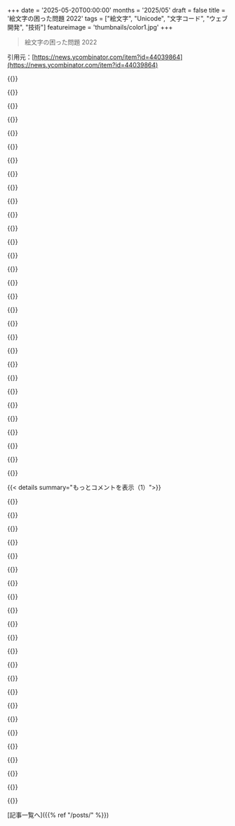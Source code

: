 +++
date = '2025-05-20T00:00:00'
months = '2025/05'
draft = false
title = '絵文字の困った問題 2022'
tags = ["絵文字", "Unicode", "文字コード", "ウェブ開発", "技術"]
featureimage = 'thumbnails/color1.jpg'
+++

> 絵文字の困った問題 2022

引用元：[https://news.ycombinator.com/item?id=44039864](https://news.ycombinator.com/item?id=44039864)




{{<matomeQuote body="これに対するめっちゃいいQuoraの回答があるよ： https://www.quora.com/How-do-you-find-the-positive-integer-s..." userName="amenghra" createdAt="2025/05/20 13:24:35" color="">}}




{{<matomeQuote body="＞これに対するQuoraの回答<br>あのQuoraの記事はAlon Amitが書いたもので、ちなみにTFA（元記事）もAlon Amitを引用してるんだ。<br>だから彼の考えは後付けってことになるね。" userName="fsckboy" createdAt="2025/05/20 17:06:54" color="">}}




{{<matomeQuote body="聞いた話だと、彼らはLLMを使って質問と回答を生成してトラフィックを増やしてるらしいよ。<br>だからGoogleにどんなめちゃくちゃなこと入れても大体Quoraのページが出てくるんだ。<br>なんとかかんとか、dead internet theoryってやつだね。" userName="ToucanLoucan" createdAt="2025/05/20 19:21:58" color="">}}




{{<matomeQuote body="あるredditスレッドで、{specific retailer} in {specific geographical region} のOPがChatGPTの「このテキストの他のバリエーションはいかがですか？」応答で終わってて、他のユーザーが楽しそうに返信してるけど、OPがbotと気づいてない。他のユーザーもbotかも。でもkarmaは増えるし、activityもあるし、{geographic region}メンバーだから、politicalスレッドでの意見はlegitってことか？<br>まあdead internet theoryだね、ほんと。" userName="morkalork" createdAt="2025/05/20 21:23:32" color="">}}




{{<matomeQuote body="ああ、うんうん、diophantineとかelliptic curveとかWeierstrass formとか、退屈なおじさんみたいにゴニョゴニョ言ってるだけだろ。<br>早く答えを教えろよ！<br>154476802108746166441951315019919837485664325669565431700026634898253202035277999<br>36875131794129999827197811565225474825492979968971970996283137471637224634055579<br>4373612677928697257861252602371390152816537558161613618621437993378423467772036" userName="kurthr" createdAt="2025/05/20 16:02:37" color="">}}




{{<matomeQuote body="小さい子に数学を教えるとき、変数xを「ふわふわの雲」や「星」などに置き換えてた。<br>子どもは面倒がったけど興味を持ち続けた。<br>xは特別なものじゃなく、「total number of kittens」って言葉でもいいんだって示すのが大切だったんだ。" userName="adzm" createdAt="2025/05/20 14:06:06" color="#785bff">}}




{{<matomeQuote body="＞「total number of kittens」って言葉でもいいんだ<br>数学のミニマリズムは数式いじる時は便利だけど、発表されると読みにくい！<br>「Okay here is an item doing some heavy lifting in this formula what is it for? hell if I know some joker labeled it ’φ’ 」<br>冗談だけど、プログラマーより数学者の方が命名下手だ。<br>論文由来のプログラムは最悪。<br>相関係数ならそう呼べ！<br>アイデア共有に言語があるだろ。<br>暗号化して”rho”と呼ぶなよ．" userName="somat" createdAt="2025/05/20 20:20:42" color="#785bff">}}




{{<matomeQuote body="Unicodeには数学者向けのEnglish alphabetが13セットも余計にある。<br>多くのフリーフォントはこれらを普通の文字と区別しない。<br>これは晴眼者に、視覚障碍者が体験する困難を味わせる。<br>人々が斜体や太字代わりに使うと、screen readersは単語でなく「”d”かける”o”かける”g”」のような数式として読み上げるからだ。" userName="JdeBP" createdAt="2025/05/20 22:23:00" color="#38d3d3">}}




{{<matomeQuote body="ChatGPTに記事の問題解かせてみたんだ。画像をアップしたら、自信満々に推測して、計算して間違ってると判断して、何度も同じ推測を繰り返して試すんだよね。対称性も認識せず、最終的に解はないって強く断言してた。全く予想外で、今後のモデルの挙動に対する考えを改めるわ。https://chatgpt.com/share/682cce62-c53c-8003-be2c-2929395868..." userName="lblume" createdAt="2025/05/20 18:53:35" color="#785bff">}}




{{<matomeQuote body="Geminiの結果だよhttps://g.co/gemini/share/ab287b25648f<br>ChatGPT o3にも聞いてみたんだけど、11.5分も考えてた！<br>https://chatgpt.com/share/682d0993-db4c-8004-a66c-3908ef7203..." userName="arikrak" createdAt="2025/05/20 23:00:51" color="#ff5733">}}




{{<matomeQuote body="すごいね。「reasonable”な解がないのは確かだ。「reasonable”ってのは人間が頭で考えたり理解できる数字って意味で勝手に定義してるんだけどさ。Wolfram Alphaに繋がるChatGPTのバージョンなかったっけ？あれ試してみた？" userName="LeoPanthera" createdAt="2025/05/20 20:35:28" color="">}}




{{<matomeQuote body="＞ Sridhar Rameshってやつについてだけど、Sridharはプロのフォローだよ、数学とshitpostingの両方でPhD持ってる人なんてそうそういないからね。" userName="jsheard" createdAt="2025/05/20 13:51:17" color="">}}




{{<matomeQuote body="このジャンル大好き！「Dantzig Sniping”って呼び始めたんだ。自分の例はこれね：<br>https://x.com/TheOisinMoran/status/1298305686082744320Some more context and related ones here: https://x.com/TheOisinMoran/status/1299124512240398336" userName="OisinMoran" createdAt="2025/05/20 12:11:27" color="#38d3d3">}}




{{<matomeQuote body="この種のプロパティを持つ問題ってどうやって発見するの？" userName="zahlman" createdAt="2025/05/20 16:12:29" color="">}}




{{<matomeQuote body="もう2025年なのに、作者はなんで変数名に実際のフルーツの絵文字使わないの？" userName="oytis" createdAt="2025/05/20 11:05:08" color="">}}




{{<matomeQuote body="複雑なCコードの変数名を絵文字に変えると理解しやすかった経験を共有するね。変数追跡しやすくなるし、構造も一目でわかるんだ。前に投稿した例：https://imgur.com/F27ZNfk。残念なことに、RustやJSみたいな現代語のほとんどはXID_Start/XID_Continueの推奨に従ってて、絵文字を識別子に使えないんだよ。" userName="aragonite" createdAt="2025/05/20 15:55:56" color="#ff5c5c">}}




{{<matomeQuote body="絵文字をアルファベットに変えるパーサー書くのって超簡単じゃないの？" userName="unstuck3958" createdAt="2025/05/20 16:56:36" color="">}}




{{<matomeQuote body="プリプロセッサーは簡単ってのはその通り。でも開発体験は最悪。エディタがエラー出すからリネームや補完が動かないんだ。VSCodeでTypeScriptパッチして一時しのぎはできたけど、JSトランスパイラーやPrettierとか他のツールも全部パッチ必須で現実的じゃない。<br>参考：リンク" userName="aragonite" createdAt="2025/05/20 17:37:41" color="#38d3d3">}}




{{<matomeQuote body="C#でフルーツ絵文字を変数に使ったGeminiの（力技っぽい？）解決策がここにあるよ。<br>リンク" userName="qingcharles" createdAt="2025/05/20 17:24:19" color="#785bff">}}




{{<matomeQuote body="いいね！たぶん動かないけど、絵文字はいい感じ。<br>追記：このコード、なんかDisneyのプリンセスの絵みたいだわ。よく見れば見るほど怖くなるやつ。" userName="oytis" createdAt="2025/05/20 20:30:43" color="">}}




{{<matomeQuote body="だね、これ本番環境に入れちゃだめだよ :laughing_emoji:<br>自分はログとかステータス画面とかコメントでは絵文字めっちゃ使うんだ。コード本体で使うのはあんまり考えたことなかったけど、なんかいい感じにコードを良くする方法ないか今度考えてみようと思う。" userName="qingcharles" createdAt="2025/05/21 00:27:15" color="">}}




{{<matomeQuote body="今が2025年だとしてもさ、その言語が作られた年はたぶん違うでしょ。" userName="voidUpdate" createdAt="2025/05/20 11:50:43" color="">}}




{{<matomeQuote body="新しい言語でも絵文字サポートしないのはUnicode正規化を好むから。見た目同じでも形式違う単語を同じと見なすため。`let café = 1; café += 1;` みたいにエラー出るのはイライラするでしょ？これは非正規化言語で起きる。正規化は絵文字にも影響するし、新しい絵文字でルール変わる可能性もあるんだ。" userName="socalgal2" createdAt="2025/05/20 14:40:00" color="#ff5c5c">}}




{{<matomeQuote body="この前64ビット文字コード使うアイデア思いついたんだ。そうすると各コードを8×8のビットマップとして解釈できる。文字ごとに一意のビットマップ表現が保証される。レンダリングには使わないけど、フォントがない時のフォールバックに使えるかもね。これで、見た目同じ文字が同じ値になるから、君が言ってる問題は多少避けられるかな。まあ、実装する気は全くないんだけど、ただの思考実験ってことで。" userName="cout" createdAt="2025/05/20 17:26:37" color="">}}




{{<matomeQuote body="8×8フォント経験者だけど、その64ビット文字コードアイデアは問題多いよ。「a」とか「g」みたいに形２つで過度に一意になったり、見た目違うアルファベット（数学用とか）の区別が難しい。8×8は合成済み文字作るの難しいし。16×16ならマシだけど、Unicode正規化より容量ヤバいよ。<br>参考：リンク" userName="JdeBP" createdAt="2025/05/20 22:42:33" color="#ff5c5c">}}




{{<matomeQuote body="英語話者が非ASCII文字サポートを盲目的に信頼してるの驚き。Windows 11のユーザー名まだASCII必須だし。今は再インストールよりマシだけど。ソースコードの非ASCIIコメント、AndroidやHTMLみたいな全部Unicodeのシステム以外だと結構怖いんだよね。" userName="numpad0" createdAt="2025/05/20 23:24:47" color="#ff5c5c">}}




{{<matomeQuote body="Swiftのドキュメントの初期の方に絵文字を変数名に使えるって載ってて、確かSwift 1.0ハンドブックの最初のページだったんだよね。あれ見てると、言語設計の元々の動機って絵文字だったんじゃないかって説があるんだよ。だって、文字列周りで面白い仕様がいっぱいあったし、例えば最初は”.length”メソッドがなかったとかね。" userName="frollogaston" createdAt="2025/05/20 17:20:55" color="#38d3d3">}}




{{<matomeQuote body="Swiftドキュメントの絵文字例はここだよ。https://docs.swift.org/swift-book/documentation/the-swift-pr...<br>イースターエッグ：例の名前dogcowはSusan Kareデザインの90年代Macアイコンが元ネタ。https://512pixels.net/dogcow/<br>”.length”がないのはUnicodeの複雑さの結果。コードポイント、コードユニット、書記素クラスターは1対1じゃないんだ。世界の文字体系、絵文字の複雑さだね。" userName="ttepasse" createdAt="2025/05/20 18:00:59" color="#45d325">}}




{{<matomeQuote body="うん、”.length”がない理由分かる。でも使う人の大半は気にしないから追加されたんだ。他の文字列機能も長さが不確かなことに合わせて設計されてて、n番目アクセスがO(n)だったり、substringが複雑だったりね。他の言語より考えて作られてて複雑だよ。他の言語も拡張書記素クラスターは使うけど、絵文字が本当の動機だった気がするね。" userName="frollogaston" createdAt="2025/05/21 01:16:23" color="#ff5733">}}




{{<matomeQuote body="はっきり言うと、このトレードオフは複雑な絵文字をすごく気にする場合に理にかなってるけど、そうじゃないならあまり意味がないんだ。<br>他のプログラミング言語の文字列も書記素クラスターを格納できるけど、それを中心に最適化はしてないんだよ。<br>当時他に見つけた唯一の例は、現代的じゃない別の韓国語の文字体系だったな。" userName="frollogaston" createdAt="2025/05/21 21:27:30" color="#ff5733">}}




{{< details summary="もっとコメントを表示（1）">}}

{{<matomeQuote body="‘4’の代わりに他の定数を使うと、本当に巨大な最小解が出てくることがあるんだよ：https://observablehq.com/@robinhouston/a-remarkable-diophant..." userName="robinhouston" createdAt="2025/05/20 15:14:19" color="#45d325">}}




{{<matomeQuote body="ああ、あのバカげてるけど素晴らしい、小さなテキストエリアに1億2000万桁の数字をオンデマンドで読み込むやつ、マジで大好き！" userName="pas" createdAt="2025/05/20 18:46:03" color="">}}




{{<matomeQuote body="あれ、楽しかったよ！誰かが評価してくれて嬉しいな。<br>S3がRange: headerをサポートしてるおかげで、ああいうことが驚くほど安く効率的にできるんだ。" userName="robinhouston" createdAt="2025/05/20 19:58:14" color="#45d325">}}




{{<matomeQuote body="その問題が最初に出た時を覚えてるよ。数論のセミナーで大笑いしたんだね。" userName="ykonstant" createdAt="2025/05/20 10:52:29" color="">}}




{{<matomeQuote body="数論とか変なグラフへの深い話はありがたいけど、元のリンゴ/バナナのパズルって何がトリッキー/分かりにくいはずなの？<br>簡単に混乱するところがあって議論になるように仕向けてるの？それとも簡単だからみんなが急いで答え見せびらかしてるだけ？（私は10, 4, 2になったけど、もしかして混乱したかな？）" userName="wredcoll" createdAt="2025/05/21 00:25:06" color="">}}




{{<matomeQuote body="”仕掛け”はね、最後のバナナの房には3本しかなくて他のは4本なんだ。最後の式ではココナッツが1つだよ。これは1 + 10 + 3って解釈できるみたいだね。" userName="helpful-guy" createdAt="2025/05/21 00:29:10" color="#38d3d3">}}




{{<matomeQuote body="クエリパラメータの”srsltid”っていらんやつだよ。このリンク見てみて。https://artofproblemsolving.com/community/c2532359h2760821_t..." userName="zahlman" createdAt="2025/05/20 15:58:27" color="">}}




{{<matomeQuote body="elliptic curvesの理論ってめちゃくちゃ奥深いんだわ。記事にあった”2Pとか無視”ってとこ補足するとね、線と曲線の交点って実は「点どうしの足し算」っていうグループ演算になるんだよ。この理論、あのelliptic curve cryptographyにも使われてて、計算はプライムpで割った余りでやるんだけど、ある計算（スカラー倍算）が難しいから暗号として使えるわけ。めっちゃ面白いよね。" userName="less_less" createdAt="2025/05/20 11:57:32" color="#45d325">}}




{{<matomeQuote body="馬鹿な質問かもだけど、どうしてそれが一番小さいって分かるの？" userName="rolandhvar" createdAt="2025/05/20 17:49:03" color="">}}




{{<matomeQuote body="全然馬鹿な質問じゃないよー。Alon Amitが上にあるQuoraの記事で答えてるみたい。これ見てみて。https://www.quora.com/How-do-you-find-the-positive-integer-s..." userName="underdeserver" createdAt="2025/05/20 18:04:58" color="#ff33a1">}}




{{<matomeQuote body="昔は数学めっちゃ得意だったんだー、州の大会で優勝したり奨学金もらったりするくらい。ここで書かれてる内容は簡単に追えるのに、自分でこういう道筋を立てるなんて全然無理なのが悲しいわ。" userName="gcanyon" createdAt="2025/05/20 11:04:37" color="">}}




{{<matomeQuote body="こんなの誰も一人じゃできないって！高校レベルの才能だけじゃ無理で、elliptic curvesとか数論の教科書や論文を読み込まないとだよ。PoincaréとかEulerとか、先人の助けがあってこそ。あなたの話聞くと、ちゃんと数学やれば絶対できる才能はあると思うよ。教えるスキルも大事だけどね。" userName="dmurray" createdAt="2025/05/20 11:19:57" color="#ff5733">}}




{{<matomeQuote body="写真には95パーセントが解けないって書いてあったけど、本当は何パーセントくらいなんだろうね？あなたの解説読むと、たぶん99.999パーセントに近いと思うわ。" userName="patapong" createdAt="2025/05/20 13:17:13" color="">}}




{{<matomeQuote body="元々はね、もっとで、99.999995パーセントくらいだと思うよ。" userName="amenghra" createdAt="2025/05/20 13:51:50" color="">}}




{{<matomeQuote body="余談だけどさ，昔IMOの銅と金のメダリストと一緒に仕事したことあるんだ。マジで頭良かったよ。あとさ，一度Erdősと話す機会があったんだけど，そのチャンスをもっと真剣に受け止めるべきだったって後悔してるんだよね。" userName="gcanyon" createdAt="2025/05/22 11:48:22" color="">}}




{{<matomeQuote body="なんかさ，数学は一人で，個人でやんなきゃいけないって考え方，抜けてるんじゃない？これって，数学が科学と違うところなのかな？だって，EulerとかPoincaréとかが，”数学をやってる”時に，一緒にいてくれるわけじゃないでしょ？結局，数学はチームゲームじゃない。でも他の全部はチームゲームなの？？" userName="ysofunny" createdAt="2025/05/20 11:30:36" color="">}}




{{<matomeQuote body="合同とかGaussの消去法を教えてる時，生徒にこう言うんだよ。「期末試験は一人で解くか，それとも横の椅子に座ったGaussの幽霊と一緒に解くか，どっちかだよ。」ってね。" userName="gus_massa" createdAt="2025/05/20 12:24:27" color="#785bff">}}




{{<matomeQuote body="それ良いね。「巨人の肩の上に立つ」っていう言い方，これはよくある表現だし真実も捉えてるけど，「歴史上最高の数学者たちとチームを組む」っていうのも，すごく面白いな。まあ，そういうチームだと自分が一番弱いリンクなのが残念だけどね。" userName="jerf" createdAt="2025/05/20 15:12:32" color="">}}




{{<matomeQuote body="＞ 結局，数学はチームゲームじゃない。でも他の全部はチームゲームなの？？ ごめん，まだ早い時間だし，皮肉言ってるのか分からないな。そうだと良いんだけど？数学はものすごくチームゲームだよ。" userName="mcphage" createdAt="2025/05/20 11:32:41" color="">}}




{{<matomeQuote body="少なくとも，それは既知の解決法があって，標準的な手順でそれほど多くのステップを踏まずに得られる問題だったんだね。解があるかどうかも不明な，見かけは単純なDiophantine equationを選んだ可能性もあったのにさ。こことか見てみて。<br>https://thehighergeometer.wordpress.com/2021/07/27/diophanti..." userName="yorwba" createdAt="2025/05/20 11:41:38" color="">}}




{{<matomeQuote body="本当のジョークはさ、高等数学とか知らない普通のFacebookユーザーが、解こうとして騙（だま）されて、自分でdiophantine equationsとかelliptic curvesの解き方を見つけ出しちゃうかもってとこなんだよね。全部、イチゴがいくつかってコメントして、自分は３％に入ってるって証明したいからなんだよ。" userName="rdlw" createdAt="2025/05/20 15:56:37" color="#785bff">}}




{{<matomeQuote body="ハハ、そうだね。でも多分もっと０．０３％（ぜんぜん冗談抜きで）かもね。" userName="raverbashing" createdAt="2025/05/20 16:06:00" color="">}}

{{</details>}}



[記事一覧へ]({{% ref "/posts/" %}})
